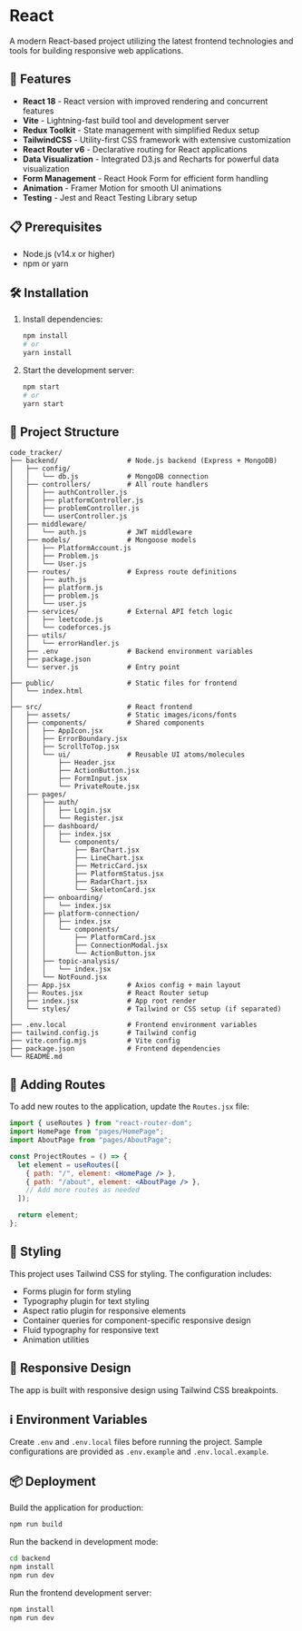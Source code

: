 # React

A modern React-based project utilizing the latest frontend technologies and tools for building responsive web applications.

## 🚀 Features

- **React 18** - React version with improved rendering and concurrent features
- **Vite** - Lightning-fast build tool and development server
- **Redux Toolkit** - State management with simplified Redux setup
- **TailwindCSS** - Utility-first CSS framework with extensive customization
- **React Router v6** - Declarative routing for React applications
- **Data Visualization** - Integrated D3.js and Recharts for powerful data visualization
- **Form Management** - React Hook Form for efficient form handling
- **Animation** - Framer Motion for smooth UI animations
- **Testing** - Jest and React Testing Library setup

## 📋 Prerequisites

- Node.js (v14.x or higher)
- npm or yarn

## 🛠️ Installation

1. Install dependencies:
   ```bash
   npm install
   # or
   yarn install
   ```
   
2. Start the development server:
   ```bash
   npm start
   # or
   yarn start
   ```

## 📁 Project Structure

```
code_tracker/
├── backend/                 # Node.js backend (Express + MongoDB)
│   ├── config/
│   │   └── db.js            # MongoDB connection
│   ├── controllers/         # All route handlers
│   │   ├── authController.js
│   │   ├── platformController.js
│   │   ├── problemController.js
│   │   └── userController.js
│   ├── middleware/
│   │   └── auth.js          # JWT middleware
│   ├── models/              # Mongoose models
│   │   ├── PlatformAccount.js
│   │   ├── Problem.js
│   │   └── User.js
│   ├── routes/              # Express route definitions
│   │   ├── auth.js
│   │   ├── platform.js
│   │   ├── problem.js
│   │   └── user.js
│   ├── services/            # External API fetch logic
│   │   ├── leetcode.js
│   │   └── codeforces.js
│   ├── utils/
│   │   └── errorHandler.js
│   ├── .env                 # Backend environment variables
│   ├── package.json
│   └── server.js            # Entry point
│
├── public/                  # Static files for frontend
│   └── index.html
│
├── src/                     # React frontend
│   ├── assets/              # Static images/icons/fonts
│   ├── components/          # Shared components
│   │   ├── AppIcon.jsx
│   │   ├── ErrorBoundary.jsx
│   │   ├── ScrollToTop.jsx
│   │   └── ui/              # Reusable UI atoms/molecules
│   │       ├── Header.jsx
│   │       ├── ActionButton.jsx
│   │       ├── FormInput.jsx
│   │       └── PrivateRoute.jsx
│   ├── pages/
│   │   ├── auth/
│   │   │   ├── Login.jsx
│   │   │   └── Register.jsx
│   │   ├── dashboard/
│   │   │   ├── index.jsx
│   │   │   └── components/
│   │   │       ├── BarChart.jsx
│   │   │       ├── LineChart.jsx
│   │   │       ├── MetricCard.jsx
│   │   │       ├── PlatformStatus.jsx
│   │   │       ├── RadarChart.jsx
│   │   │       └── SkeletonCard.jsx
│   │   ├── onboarding/
│   │   │   └── index.jsx
│   │   ├── platform-connection/
│   │   │   ├── index.jsx
│   │   │   └── components/
│   │   │       ├── PlatformCard.jsx
│   │   │       ├── ConnectionModal.jsx
│   │   │       └── ActionButton.jsx
│   │   ├── topic-analysis/
│   │   │   └── index.jsx
│   │   └── NotFound.jsx
│   ├── App.jsx              # Axios config + main layout
│   ├── Routes.jsx           # React Router setup
│   ├── index.jsx            # App root render
│   └── styles/              # Tailwind or CSS setup (if separated)
│
├── .env.local               # Frontend environment variables
├── tailwind.config.js       # Tailwind config
├── vite.config.mjs          # Vite config
├── package.json             # Frontend dependencies
└── README.md

```

## 🧩 Adding Routes

To add new routes to the application, update the `Routes.jsx` file:

```jsx
import { useRoutes } from "react-router-dom";
import HomePage from "pages/HomePage";
import AboutPage from "pages/AboutPage";

const ProjectRoutes = () => {
  let element = useRoutes([
    { path: "/", element: <HomePage /> },
    { path: "/about", element: <AboutPage /> },
    // Add more routes as needed
  ]);

  return element;
};
```

## 🎨 Styling

This project uses Tailwind CSS for styling. The configuration includes:

- Forms plugin for form styling
- Typography plugin for text styling
- Aspect ratio plugin for responsive elements
- Container queries for component-specific responsive design
- Fluid typography for responsive text
- Animation utilities


## 📱 Responsive Design

The app is built with responsive design using Tailwind CSS breakpoints.

## ℹ️ Environment Variables

Create `.env` and `.env.local` files before running the project. Sample
configurations are provided as `.env.example` and `.env.local.example`.

## 📦 Deployment

Build the application for production:

```bash
npm run build
```

Run the backend in development mode:

```bash
cd backend
npm install
npm run dev
```

Run the frontend development server:

```bash
npm install
npm run dev
```
